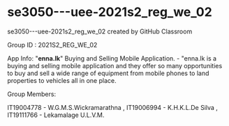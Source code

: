 # se3050---uee-2021s2_reg_we_02
se3050---uee-2021s2_reg_we_02 created by GitHub Classroom

Group ID : 2021S2_REG_WE_02

App Info: "**enna.lk**" Buying and Selling Mobile Application. - 
          "enna.lk is a buying and selling mobile application and they offer so many opportunities to buy and sell a wide range of equipment from mobile phones to land properties to vehicles all in one place. 

Group Members:

IT19004778 - W.G.M.S.Wickramarathna ,
IT19006994 - K.H.K.L.De Silva , 
IT19111766 - Lekamalage U.L.V.M.
